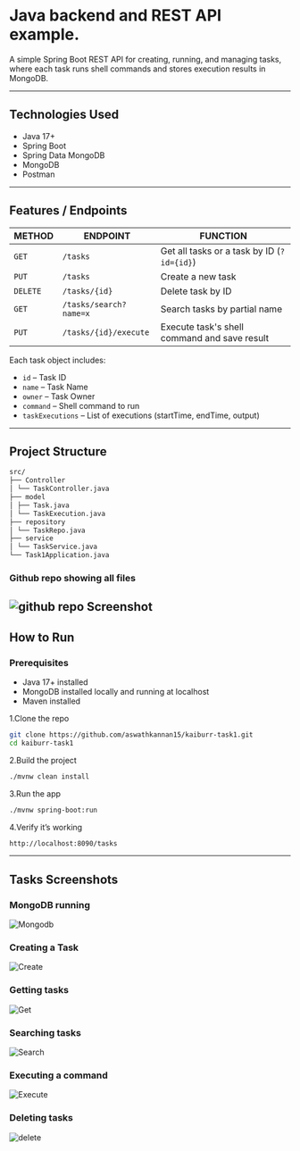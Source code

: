 # Java backend and REST API example.

A simple Spring Boot REST API for creating, running, and managing tasks, where each task runs shell commands and stores execution results in MongoDB.

---

## Technologies Used

- Java 17+
- Spring Boot
- Spring Data MongoDB
- MongoDB 
- Postman

---
## Features / Endpoints

| METHOD | ENDPOINT                  | FUNCTION                                      |
|--------|---------------------------|-----------------------------------------------|
| `GET`  | `/tasks`                  | Get all tasks or a task by ID (`?id={id}`)    |
| `PUT`  | `/tasks`                  | Create a new task                             |
| `DELETE` | `/tasks/{id}`           | Delete task by ID                             |
| `GET`  | `/tasks/search?name=x`    | Search tasks by partial name                  |
| `PUT`  | `/tasks/{id}/execute`     | Execute task's shell command and save result  |

Each task object includes:
- `id` – Task ID
- `name` – Task Name
- `owner` – Task Owner
- `command` – Shell command to run
- `taskExecutions` – List of executions (startTime, endTime, output)

---
## Project Structure
```bash
src/
├── Controller
│ └── TaskController.java
├── model
│ ├── Task.java
│ └── TaskExecution.java
├── repository
│ └── TaskRepo.java
├── service
│ └── TaskService.java
└── Task1Application.java
```
### Github repo showing all files
![github repo Screenshot](screenshots/github.png)
---
## How to Run 
### Prerequisites
- Java 17+ installed
- MongoDB installed locally and running at localhost
- Maven installed

1.Clone the repo
```bash
git clone https://github.com/aswathkannan15/kaiburr-task1.git
cd kaiburr-task1
```
2.Build the project
```bash
./mvnw clean install
```
3.Run the app
```bash
./mvnw spring-boot:run
```
4.Verify it’s working
```bash
http://localhost:8090/tasks
```
---
## Tasks Screenshots

### MongoDB running
![Mongodb](screenshots/mongodb_showing.png)

### Creating a Task
![Create](screenshots/create_task.png)

### Getting tasks
![Get](screenshots/get_all_tasks.png)

### Searching tasks
![Search](screenshots/search_by_id.png)

### Executing a command
![Execute](screenshots/Execute%20task.png)

### Deleting tasks
![delete](screenshots/delete_task.png)

